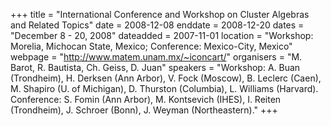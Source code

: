 +++
title = "International Conference and Workshop on Cluster Algebras and Related Topics"
date = 2008-12-08
enddate = 2008-12-20
dates = "December 8 - 20, 2008"
dateadded = 2007-11-01
location = "Workshop: Morelia, Michocan State, Mexico; Conference: Mexico-City, Mexico"
webpage = "http://www.matem.unam.mx/~iconcart/"
organisers = "M. Barot, R. Bautista, Ch. Geiss, D. Juan"
speakers = "Workshop: A. Buan (Trondheim), H. Derksen (Ann Arbor), V. Fock (Moscow), B. Leclerc (Caen), M. Shapiro (U. of Michigan), D. Thurston (Columbia), L. Williams (Harvard). Conference: S. Fomin (Ann Arbor), M. Kontsevich (IHES), I. Reiten (Trondheim), J. Schroer (Bonn), J. Weyman (Northeastern)."
+++
